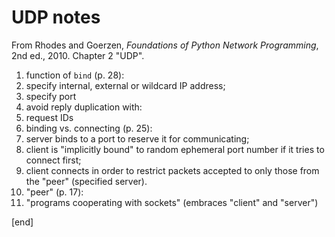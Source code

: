 # UDP notes

From Rhodes and Goerzen, _Foundations of Python Network Programming_, 2nd ed., 2010. Chapter 2 "UDP".

 1. function of `bind` (p. 28):
   2. specify internal, external or wildcard IP address;
   2. specify port
 1. avoid reply duplication with:
   2. request IDs
 1. binding vs. connecting (p. 25):
   2. server binds to a port to reserve it for communicating;
   2. client is "implicitly bound" to random ephemeral port number if it tries to connect first;
   2. client connects in order to restrict packets accepted to only those from the "peer" (specified server).
 1. "peer" (p. 17):
   2. "programs cooperating with sockets" (embraces "client" and "server")

[end]
